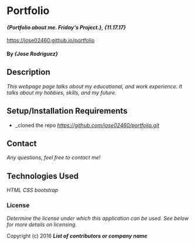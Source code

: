 # Portfolio

#### _{Portfolio about me. Friday's Project.}, {11.17.17}_
https://jose02460.github.io/portfolio
#### By _**{Jose Rodriguez}**_

## Description

_This webpage page talks about my educational, and work experience. It talks about my hobbies, skills, and my future._

## Setup/Installation Requirements

* _cloned the repo
_https://github.com/jose02460/portfolio.git_

## Contact  

_Any questions, feel free to contact me!_

## Technologies Used

_HTML_
_CSS_
_bootstrap_

### License

*Determine the license under which this application can be used.  See below for more details on licensing.*

Copyright (c) 2016 **_List of contributors or company name_**
